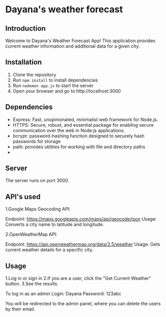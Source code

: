 # Dayana's weather forecast

## Introduction
Welcome to Dayana's Weather Forecast App! This application provides current weather information and additional data for a given city.


## Installation
1. Clone the repository
2. Run `npm install` to install dependencies
3. Run `nodemon app.js` to start the server
4. Open your browser and go to http://localhost:3000

## Dependencies
- Express: Fast, unopinionated, minimalist web framework for Node.js.
- HTTPS: Secure, robust, and essential package for enabling secure communication over the web in Node.js applications.
- bcrypt:  password-hashing function designed to securely hash passwords for storage
- path: provides utilities for working with file and directory paths
- 

## Server
The server runs on port 3000.


## API's used
1.Google Maps Geocoding API:

Endpoint: https://maps.googleapis.com/maps/api/geocode/json
Usage: Converts a city name to latitude and longitude.


2.OpenWeatherMap API:

Endpoint: https://api.openweathermap.org/data/2.5/weather
Usage: Gets current weather details for a specific city.

## Usage
1.Log in or sign in
2.If you are a user, click the "Get Current Weather" button.
3.See the results.

To log in as an admin 
Login: Dayana
Password: 123abc

You will be redirected to the admin panel, where you can delete the users by their email.




